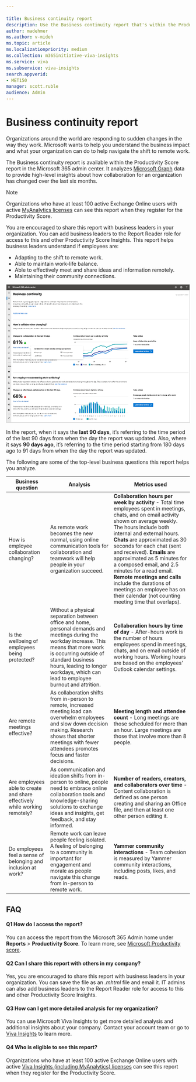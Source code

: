 ```yaml
---

title: Business continuity report
description: Use the Business continuity report that's within the Productivity Score report to analyze organizational collaboration data
author: madehmer
ms.author: v-mideh
ms.topic: article
ms.localizationpriority: medium 
ms.collection: m365initiative-viva-insights 
ms.service: viva 
ms.subservice: viva-insights 
search.appverid: 
- MET150 
manager: scott.ruble
audience: Admin
---
```


# Business continuity report

Organizations around the world are responding to sudden changes in the way they work. Microsoft wants to help you understand the business impact and what your organization can do to help navigate the shift to remote work.

The Business continuity report is available within the Productivity Score report in the Microsoft 365 admin center. It analyzes [Microsoft Graph](/graph) data to provide high-level insights about how collaboration for an organization has changed over the last six months.

>[!Note]
>Organizations who have at least 100 active Exchange Online users with active [MyAnalytics licenses](../personal/overview/plans-environments.md) can see this report when they register for the Productivity Score.

You are encouraged to share this report with business leaders in your organization. You can add business leaders to the Report Reader role for access to this and other Productivity Score Insights. This report helps business leaders understand if employees are:

* Adapting to the shift to remote work.
* Able to maintain work-life balance.
* Able to effectively meet and share ideas and information remotely.
* Maintaining their community connections.

![Business continuity report v3.](../Images/WpA/Tutorials/bcrps-3.png)

In the report, when it says the **last 90 days**, it’s referring to the time period of the last 90 days from when the day the report was updated. Also, where it says **90 days ago**, it’s referring to the time period starting from 180 days ago to 91 days from when the day the report was updated.

The following are some of the top-level business questions this report helps you analyze.

|Business question |Analysis |Metrics used |
|-------------|--------------|-------------|
|How is employee collaboration changing? |As remote work becomes the new normal, using online communication tools for collaboration and teamwork will help people in your organization succeed. |**Collaboration hours per week by activity** - Total time employees spent in meetings, chats, and on email activity shown on average weekly. The hours include both internal and external hours. **Chats** are approximated as 30 seconds for each chat (sent and received). **Emails** are approximated as 5 minutes for a composed email, and 2.5 minutes for a read email. **Remote meetings and calls** include the durations of meetings an employee has on their calendar (not counting meeting time that overlaps). |
|Is the wellbeing of employees being protected? |Without a physical separation between office and home, personal demands and meetings during the workday increase. This means that more work is occurring outside of standard business hours, leading to longer workdays, which can lead to employee burnout and attrition. |**Collaboration hours by time of day** - After-hours work is the number of hours employees spend in meetings, chats, and on email outside of working hours. Working hours are based on the employees' Outlook calendar settings.|
|Are remote meetings effective? |As collaboration shifts from in-person to remote, increased meeting load can overwhelm employees and slow down decision making. Research shows that shorter meetings with fewer attendees promotes focus and faster decisions. |**Meeting length and attendee count** - Long meetings are those scheduled for more than an hour. Large meetings are those that involve more than 8 people.|
|Are employees able to create and share effectively while working remotely? |As communication and ideation shifts from in-person to online, people need to embrace online collaboration tools and knowledge-sharing solutions to exchange ideas and insights, get feedback, and stay informed. |**Number of readers, creators, and collaborators over time** - Content collaboration is defined as one person creating and sharing an Office file, and then at least one other person editing it. |
|Do employees feel a sense of belonging and inclusion at work? |Remote work can leave people feeling isolated. A feeling of belonging to a community is important for engagement and morale as people navigate this change from in-person to remote work. |**Yammer community interactions** - Team cohesion is measured by Yammer community interactions, including posts, likes, and reads. |

## FAQ

#### Q1 How do I access the report?

You can access the report from the Microsoft 365 Admin home under **Reports** > **Productivity Score**. To learn more, see [Microsoft Productivity score](/microsoft-365/admin/productivity/productivity-score).

#### Q2 Can I share this report with others in my company?

Yes, you are encouraged to share this report with business leaders in your organization. You can save the file as an *.mhtml* file and email it. IT admins can also add business leaders to the Report Reader role for access to this and other Productivity Score Insights.

#### Q3 How can I get more detailed analysis for my organization?

You can use Microsoft Viva Insights to get more detailed analysis and additional insights about your company. Contact your account team or go to [Viva Insights](https://www.microsoft.com/microsoft-365/business/workplace-analytics) to learn more.

#### Q4 Who is eligible to see this report?

Organizations who have at least 100 active Exchange Online users with active [Viva Insights (including MyAnalytics) licenses](../personal/overview/plans-environments.md) can see this report when they register for the Productivity Score.
